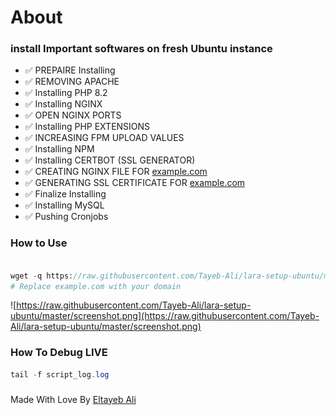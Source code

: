 # About

### install Important softwares on fresh Ubuntu instance

- ✅  PREPAIRE Installing
- ✅  REMOVING APACHE
- ✅  Installing PHP 8.2
- ✅  Installing NGINX
- ✅  OPEN NGINX PORTS
- ✅  Installing PHP EXTENSIONS
- ✅  INCREASING FPM UPLOAD VALUES
- ✅  Installing NPM
- ✅  Installing CERTBOT (SSL GENERATOR)
- ✅  CREATING NGINX FILE FOR [example.com](http://example.com/)
- ✅  GENERATING SSL CERTIFICATE FOR [example.com](http://example.com/)
- ✅  Finalize Installing
- ✅  Installing MySQL
- ✅  Pushing Cronjobs

### How to Use

```php

wget -q https://raw.githubusercontent.com/Tayeb-Ali/lara-setup-ubuntu/master/script.sh -O script.sh ; sudo chmod +x script.sh ; ./script.sh -d example.com
# Replace example.com with your domain
```
![https://raw.githubusercontent.com/Tayeb-Ali/lara-setup-ubuntu/master/screenshot.png](https://raw.githubusercontent.com/Tayeb-Ali/lara-setup-ubuntu/master/screenshot.png)

### How To Debug LIVE

```php
tail -f script_log.log
```

### 
Made With Love By [Eltayeb Ali](https://elteyab.sd/)

